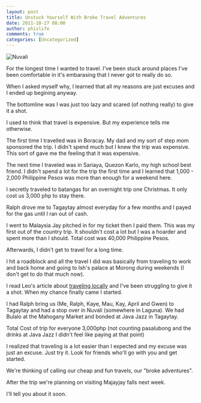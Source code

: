 ```yaml
---
layout: post
title: Unstuck Yourself With Broke Travel Adventures
date: 2011-10-27 08:00
author: phislife
comments: true
categories: [Uncategorized]
---
```

<img src="https://lh3.googleusercontent.com/-rYn9ZqFmquU/TqP1QGZbxTI/AAAAAAAAEb0/bsjQLqnSlMI/s400/IMG_0527.JPG" alt="Nuvali" />

For the longest time I wanted to travel. I've been stuck around places I've been comfortable in it's embarasing that I never got to really do so.

When I asked myself why, I learned that all my reasons are just excuses and I ended up begining anyway.

The bottomline was I was just too lazy and scared (of nothing really) to give it a shot.

I used to think that travel is expensive. But my experience tells me otherwise.

The first time I travelled was in Boracay. My dad and my sort of step mom sponsored the trip. I didn't spend much but I knew the trip was expensive. This sort of gave me the feeling that it was expensive.

The next time I traveled was in Sariaya, Quezon Karlo, my high school best friend. I didn't spend a lot for the trip the first time and I learned that 1,000 - 2,000 Philippine Pesos was more than enough for a weekend here.

I secretly traveled to batangas for an overnight trip one Christmas. It only cost us 3,000 php to stay there.

Ralph drove me to Tagaytay almost everyday for a few months and I payed for the gas until I ran out of cash.

I went to Malaysia Jay pitched in for my ticket then I paid them. This was my first out of the country trip. It shouldn't cost a lot but I was a hoarder and spent more than I should. Total cost was 40,000 Philippine Pesos.

Afterwards, I didn't get to travel for a long time.

I hit a roadblock and all the travel I did was basically from traveling to work and back home and going to Ish's palace at Morong during weekends (I don't get to do that much now).

I read Leo's article about <a href="http://zenhabits.net/travel/">traveling locally</a> and I've been struggling to give it a shot. When my chance finally came I started.

I had Ralph bring us (Me, Ralph, Kaye, Mau, Kay, April and Gwen) to Tagaytay and had a stop over in Nuvali (somewhere in Laguna).
We had Bulalo at the Mahogany Market and bonded at Java Jazz in Tagaytay.

Total Cost of trip for everyone 3,000php (not counting pasalubong and the drinks at Java Jazz I didn't feel like paying at that point)

I realized that traveling is a lot easier than I expected and my excuse was just an excuse. Just try it. Look for friends who'll go with you and get started.

We're thinking of calling our cheap and fun travels, our "broke adventures".

After the trip we're planning on visiting Majayjay falls next week.

I'll tell you about it soon.
